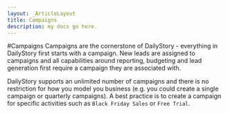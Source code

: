 ```yaml
---
layout: _ArticleLayout
title: Campaigns
description: my docs go here.
---
```

#Campaigns
Campaigns are the cornerstone of DailyStory - everything in DailyStory first starts with a campaign. New leads are assigned to campaigns and all capabilities around reporting, budgeting and lead generation first require a campaign they are associated with.

DailyStory supports an unlimited number of campaigns and there is no restriction for how you model you business (e.g. you could create a single campaign or quarterly campaigns). A best practice is to create a campaign for specific activities such as <code>Black Friday Sales</code> or <code>Free Trial</code>.